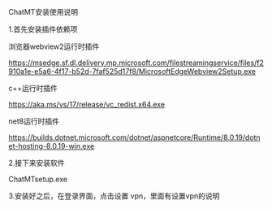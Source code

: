 ChatMT安装使用说明

1.首先安装插件依赖项

浏览器webview2运行时插件
    
https://msedge.sf.dl.delivery.mp.microsoft.com/filestreamingservice/files/f2910a1e-e5a6-4f17-b52d-7faf525d17f8/MicrosoftEdgeWebview2Setup.exe

c++运行时插件

https://aka.ms/vs/17/release/vc_redist.x64.exe

net8运行时插件

https://builds.dotnet.microsoft.com/dotnet/aspnetcore/Runtime/8.0.19/dotnet-hosting-8.0.19-win.exe


2.接下来安装软件
     
ChatMTsetup.exe

3.安装好之后，在登录界面，点击设置 vpn，里面有设置vpn的说明
